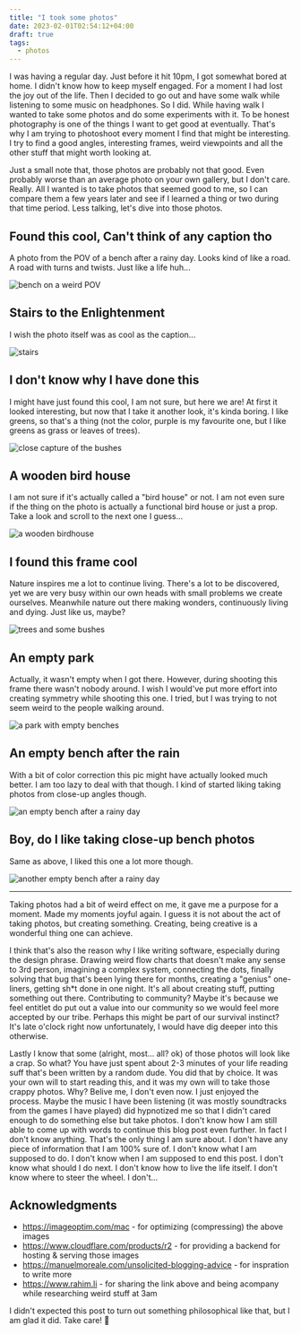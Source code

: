 ```yaml
---
title: "I took some photos"
date: 2023-02-01T02:54:12+04:00
draft: true
tags:
  - photos
---
```


I was having a regular day. Just before it hit 10pm, I got somewhat bored at home. I didn't know how to keep myself engaged. For a moment I had lost the joy out of the life. Then I decided to go out and have some walk while listening to some music on headphones. So I did. While having walk I wanted to take some photos and do some experiments with it. To be honest photography is one of the things I want to get good at eventually. That's why I am trying to photoshoot every moment I find that might be interesting. I try to find a good angles, interesting frames, weird viewpoints and all the other stuff that might worth looking at.

Just a small note that, those photos are probably not that good. Even probably worse than an average photo on your own gallery, but I don't care. Really. All I wanted is to take photos that seemed good to me, so I can compare them a few years later and see if I learned a thing or two during that time period. Less talking, let's dive into those photos.

## Found this cool, Can't think of any caption tho

A photo from the POV of a bench after a rainy day. Looks kind of like a road. A road with turns and twists. Just like a life huh...

![bench on a weird POV](https://reels-cdn.themisir.com/31jan23/IMG_0367.jpeg)

## Stairs to the Enlightenment

I wish the photo itself was as cool as the caption...

![stairs](https://reels-cdn.themisir.com/31jan23/IMG_0365.jpeg)

## I don't know why I have done this

I might have just found this cool, I am not sure, but here we are! At first it looked interesting, but now that I take it another look, it's kinda boring. I like greens, so that's a thing (not the color, purple is my favourite one, but I like greens as grass or leaves of trees).

![close capture of the bushes](https://reels-cdn.themisir.com/31jan23/IMG_0364.jpeg)

## A wooden bird house

I am not sure if it's actually called a "bird house" or not. I am not even sure if the thing on the photo is actually a functional bird house or just a prop. Take a look and scroll to the next one I guess...

![a wooden birdhouse](https://reels-cdn.themisir.com/31jan23/IMG_0376.jpeg)

## I found this frame cool

Nature inspires me a lot to continue living. There's a lot to be discovered, yet we are very busy within our own heads with small problems we create ourselves. Meanwhile nature out there making wonders, continuously living and dying. Just like us, maybe?

![trees and some bushes](https://reels-cdn.themisir.com/31jan23/IMG_0379.jpeg)

## An empty park

Actually, it wasn't empty when I got there. However, during shooting this frame there wasn't nobody around. I wish I would've put more effort into creating symmetry while shooting this one. I tried, but I was trying to not seem weird to the people walking around.

![a park with empty benches](https://reels-cdn.themisir.com/31jan23/IMG_0380.jpeg)

## An empty bench after the rain

With a bit of color correction this pic might have actually looked much better. I am too lazy to deal with that though. I kind of started liking taking photos from close-up angles though.

![an empty bench after a rainy day](https://reels-cdn.themisir.com/31jan23/IMG_0383.jpeg)

## Boy, do I like taking close-up bench photos

Same as above, I liked this one a lot more though.

![another empty bench after a rainy day](https://reels-cdn.themisir.com/31jan23/IMG_0386.jpeg)

---

Taking photos had a bit of weird effect on me, it gave me a purpose for a moment. Made my moments joyful again. I guess it is not about the act of taking photos, but creating something. Creating, being creative is a wonderful thing one can achieve.

I think that's also the reason why I like writing software, especially during the design phrase. Drawing weird flow charts that doesn't make any sense to 3rd person, imagining a complex system, connecting the dots, finally solving that bug that's been lying there for months, creating a "genius" one-liners, getting sh*t done in one night. It's all about creating stuff, putting something out there. Contributing to community? Maybe it's because we feel entitlet do put out a value into our community so we would feel more accepted by our tribe. Perhaps this might be part of our survival instinct? It's late o'clock right now unfortunately, I would have dig deeper into this otherwise.

Lastly I know that some (alright, most... all? ok) of those photos will look like a crap. So what? You have just spent about 2-3 minutes of your life reading suff that's been written by a random dude. You did that by choice. It was your own will to start reading this, and it was my own will to take those crappy photos. Why? Belive me, I don't even now. I just enjoyed the process. Maybe the music I have been listening (it was mostly soundtracks from the games I have played) did hypnotized me so that I didn't cared enough to do something else but take photos. I don't know how I am still able to come up with words to continue this blog post even further. In fact I don't know anything. That's the only thing I am sure about. I don't have any piece of information that I am 100% sure of. I don't know what I am supposed to do. I don't know when I am supposed to end this post. I don't know what should I do next. I don't know how to live the life itself. I don't know where to steer the wheel. I don't...

## Acknowledgments

- https://imageoptim.com/mac - for optimizing (compressing) the above images
- https://www.cloudflare.com/products/r2 - for providing a backend for hosting & serving those images
- https://manuelmoreale.com/unsolicited-blogging-advice - for inspration to write more
- https://www.rahim.li - for sharing the link above and being acompany while researching weird stuff at 3am

I didn't expected this post to turn out something philosophical like that, but I am glad it did. Take care! 🤞

